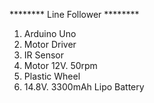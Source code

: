 ******** Line Follower ********

1. Arduino Uno
2. Motor Driver
3. IR Sensor
4. Motor 12V. 50rpm
5. Plastic Wheel
6. 14.8V. 3300mAh Lipo Battery
